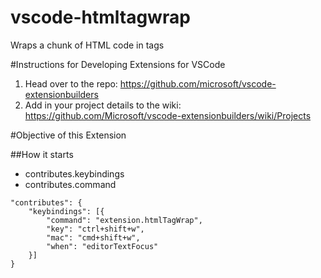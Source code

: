 # vscode-htmltagwrap
Wraps a chunk of HTML code in tags

#Instructions for Developing Extensions for VSCode
1.	Head over to the repo: https://github.com/microsoft/vscode-extensionbuilders 
2.	Add in your project details to the wiki: https://github.com/Microsoft/vscode-extensionbuilders/wiki/Projects 


#Objective of this Extension

##How it starts

- contributes.keybindings
- contributes.command

```
"contributes": {
    "keybindings": [{
        "command": "extension.htmlTagWrap",
        "key": "ctrl+shift+w",
        "mac": "cmd+shift+w",
        "when": "editorTextFocus"
    }]
}
```
